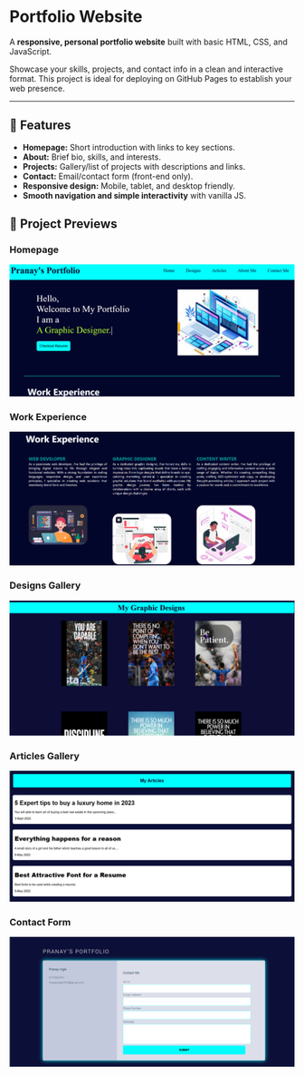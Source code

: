 # Portfolio Website

A **responsive, personal portfolio website** built with basic HTML, CSS, and JavaScript.

Showcase your skills, projects, and contact info in a clean and interactive format. This project is ideal for deploying on GitHub Pages to establish your web presence.

---

## 🚀 Features

- **Homepage:** Short introduction with links to key sections.
- **About:** Brief bio, skills, and interests.
- **Projects:** Gallery/list of projects with descriptions and links.
- **Contact:** Email/contact form (front-end only).
- **Responsive design:** Mobile, tablet, and desktop friendly.
- **Smooth navigation and simple interactivity** with vanilla JS.

## 📸 Project Previews

### Homepage
![Homepage Preview](projectpreview/5.png)

### Work Experience
![Projects Gallery Preview](projectpreview/4.png)

### Designs Gallery
![Projects Gallery Preview](projectpreview/1.png)

### Articles Gallery
![Projects Gallery Preview](projectpreview/3.png)

### Contact Form
![Contact Form Preview](projectpreview/2.png)


